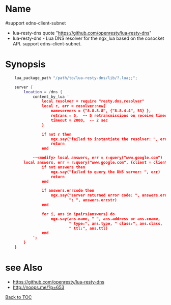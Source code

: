 Name
====

#support edns-client-subnet
* lua-resty-dns quote "https://github.com/openresty/lua-resty-dns"
* lua-resty-dns - Lua DNS resolver for the ngx_lua based on the cosocket API. support edns-client-subnet.

Synopsis
========

```lua
    lua_package_path "/path/to/lua-resty-dns/lib/?.lua;;";

    server {
        location = /dns {
            content_by_lua '
                local resolver = require "resty.dns.resolver"
                local r, err = resolver:new{
                    nameservers = {"8.8.8.8", {"8.8.4.4", 53} },
                    retrans = 5,  -- 5 retransmissions on receive timeout
                    timeout = 2000,  -- 2 sec
                }

                if not r then
                    ngx.say("failed to instantiate the resolver: ", err)
                    return
                end

       		--<modify> local answers, err = r:query("www.google.com")
		local answers, err = r:query("www.google.com", {client = client_ip})
                if not answers then
                    ngx.say("failed to query the DNS server: ", err)
                    return
                end

                if answers.errcode then
                    ngx.say("server returned error code: ", answers.errcode,
                            ": ", answers.errstr)
                end

                for i, ans in ipairs(answers) do
                    ngx.say(ans.name, " ", ans.address or ans.cname,
                            " type:", ans.type, " class:", ans.class,
                            " ttl:", ans.ttl)
                end
            ';
        }
    }
``` 
see Also
========
* https://github.com/openresty/lua-resty-dns
* http://noops.me/?p=653

[Back to TOC](#table-of-contents)
